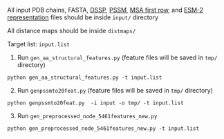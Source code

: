 All input PDB chains, FASTA, [DSSP](../input_details/DSSP_readme.md), [PSSM](../input_details/PSSM_readme.md), [MSA first row](../input_details/MSA_first_row_readme.md), and [ESM-2 representation](../input_details/ESM-2_representation_readme.md) files should be inside `input/` directory

All distance maps should be inside `distmaps/`

Target list: `input.list`

1. Run `gen_aa_structural_features.py` (feature files will be saved in `tmp/` directory)

`python gen_aa_structural_features.py -t input.list`

2. Run `genpssmto20feat.py` (feature files will be saved in `tmp/` directory)

`python genpssmto20feat.py  -i input -o tmp/ -t input.list`

3. Run `gen_preprocessed_node_5461features_new.py`

`python gen_preprocessed_node_5461features_new.py -t input.list`
